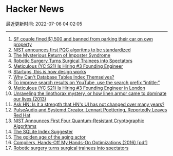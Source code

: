 # Hacker News

最近更新时间: 2022-07-06 04:02:05

--- 
1. [SF couple fined $1,500 and banned from parking their car on own property](https://www.cbsnews.com/news/san-francisco-couple-banned-from-parking-car-on-own-property-judy-and-ed-craine/) 
2. [NIST announces first PQC algoritms to be standardized](https://groups.google.com/a/list.nist.gov/g/pqc-forum/c/G0DoD7lkGPk) 
3. [The Mysterious Return of Imposter Syndrome](https://www.e-flux.com/notes/477232/the-contemporary-clinic-1-the-mysterious-return-of-imposter-syndrome) 
4. [Robotic Surgery Turns Surgical Trainees into Spectators](https://spectrum.ieee.org/robotic-surgery) 
5. [Meticulous (YC S21) Is Hiring #3 Founding Engineer](https://news.ycombinator.com/item?id=31990762) 
6. [Startups, this is how design works](https://startupsthisishowdesignworks.com) 
7. [Why Can't Database Tables Index Themselves?](https://blog.codinghorror.com/why-cant-database-tables-index-themselves/) 
8. [To improve search results on YouTube, use the search prefix “intitle:”](https://xn--1-zfa.com/youtube/) 
9. [Meticulous (YC S21) Is Hiring #3 Founding Engineer in London](https://news.ycombinator.com/item?id=31990762) 
10. [Unraveling the linothorax mystery, or how linen armor came to dominate our lives (2013)](https://jhupress.wordpress.com/2013/04/24/unraveling-the-linothorax-mystery-or-how-linen-armor-came-to-dominate-our-lives/) 
11. [Ask HN: Is it a strength that HN's UI has not changed over many years?](https://news.ycombinator.com/item?id=31991675) 
12. [PulseAudio and Systemd Creator, Lennart Poettering, Reportedly Leaves Red Hat](https://www.phoronix.com/scan.php?page=news_item&px=Lennart-Poettering-Out-Red-Hat) 
13. [NIST Announces First Four Quantum-Resistant Cryptographic Algorithms](https://www.nist.gov/news-events/news/2022/07/nist-announces-first-four-quantum-resistant-cryptographic-algorithms) 
14. [The SQLite Index Suggester](https://www.sqlite.org/cli.html#index_recommendations_sqlite_expert_) 
15. [The golden age of the aging actor](https://www.theringer.com/movies/2022/6/27/23181232/old-actors-aging-tom-cruise-top-gun-maverick) 
16. [Compilers, Hands-Off My Hands-On Optimizations (2016) [pdf]](https://users.ece.cmu.edu/~franzf/papers/wpmvp16.pdf) 
17. [Robotic surgery turns surgical trainees into spectators](https://spectrum.ieee.org/robotic-surgery) 
